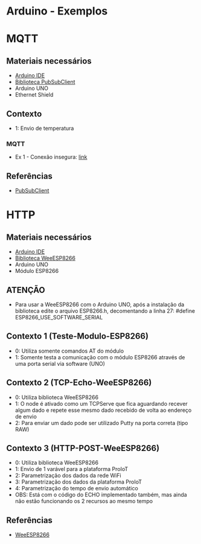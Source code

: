 # Arduino - Exemplos

# MQTT

## Materiais necessários

* [Arduino IDE](https://www.arduino.cc/en/Main/Software)
* [Biblioteca PubSubClient](https://pubsubclient.knolleary.net/)
* Arduino UNO
* Ethernet Shield

## Contexto

* 1: Envio de temperatura

### MQTT

* Ex 1 - Conexão insegura: [link](./firmware/mqtt/mqtt.ino)

## Referências

* [PubSubClient](https://pubsubclient.knolleary.net/)


# HTTP

## Materiais necessários

* [Arduino IDE](https://www.arduino.cc/en/Main/Software)
* [Biblioteca WeeESP8266](https://github.com/itead/ITEADLIB_Arduino_WeeESP8266)
* Arduino UNO
* Módulo ESP8266

## ATENÇÃO

* Para usar a WeeESP8266 com o Arduino UNO, após a instalação da biblioteca edite
  o arquivo ESP8266.h, decomentando a linha 27: #define ESP8266_USE_SOFTWARE_SERIAL

## Contexto 1 (Teste-Modulo-ESP8266)

* 0: Utiliza somente comandos AT do módulo
* 1: Somente testa a comunicação com o módulo ESP8266 através de uma
     porta serial via software (UNO)

## Contexto 2 (TCP-Echo-WeeESP8266)

* 0: Utiliza biblioteca WeeESP8266
* 1: O node é ativado como um TCPServe que fica aguardando recever algum dado
     e repete esse mesmo dado recebido de volta ao endereço de envio
* 2: Para enviar um dado pode ser utilizado Putty na porta correta (tipo RAW)	 

## Contexto 3 (HTTP-POST-WeeESP8266)

* 0: Utiliza biblioteca WeeESP8266
* 1: Envio de 1 varável para a plataforma ProIoT
* 2: Parametrização dos dados da rede WiFi
* 3: Parametrização dos dados da plataforma ProIoT
* 4: Parametrização do tempo de envio automático
* OBS: Está com o código do ECHO implementado também, mas ainda não estão
       funcionando os 2 recursos ao mesmo tempo

## Referências

* [WeeESP8266](https://github.com/itead/ITEADLIB_Arduino_WeeESP8266)
